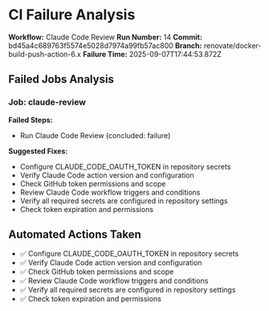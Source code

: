 # CI Failure Analysis

**Workflow:** Claude Code Review
**Run Number:** 14
**Commit:** bd45a4c689763f5574e5028d7974a99fb57ac800
**Branch:** renovate/docker-build-push-action-6.x
**Failure Time:** 2025-09-07T17:44:53.872Z

## Failed Jobs Analysis

### Job: claude-review
**Failed Steps:**
- Run Claude Code Review (concluded: failure)

**Suggested Fixes:**
- Configure CLAUDE_CODE_OAUTH_TOKEN in repository secrets
- Verify Claude Code action version and configuration
- Check GitHub token permissions and scope
- Review Claude Code workflow triggers and conditions
- Verify all required secrets are configured in repository settings
- Check token expiration and permissions

## Automated Actions Taken
- ✅ Configure CLAUDE_CODE_OAUTH_TOKEN in repository secrets
- ✅ Verify Claude Code action version and configuration
- ✅ Check GitHub token permissions and scope
- ✅ Review Claude Code workflow triggers and conditions
- ✅ Verify all required secrets are configured in repository settings
- ✅ Check token expiration and permissions
